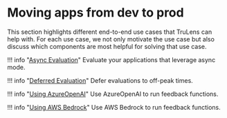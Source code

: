 
# Moving apps from dev to prod

This section highlights different end-to-end use cases that TruLens can help with. For each use case, we not only motivate the use case but also discuss which components are most helpful for solving that use case.

!!! info "[Async Evaluation](https://colab.research.google.com/github/truera/trulens/blob/main/trulens_eval/examples/quickstart/langchain_async.ipynb)"
    Evaluate your applications that leverage async mode.

!!! info "[Deferred Evaluation](https://colab.research.google.com/github/truera/trulens/blob/main/trulens_eval/examples/expositional/frameworks/llama_index/llama_index_complex_evals.ipynb)"
    Defer evaluations to off-peak times.

!!! info "[Using AzureOpenAI](https://colab.research.google.com/github/truera/trulens/blob/main/trulens_eval/examples/expositional/models/azure_openai.ipynb)"
    Use AzureOpenAI to run feedback functions.

!!! info "[Using AWS Bedrock](https://colab.research.google.com/github/truera/trulens/blob/main/trulens_eval/examples/expositional/models/bedrock.ipynb)"
    Use AWS Bedrock to run feedback functions.
